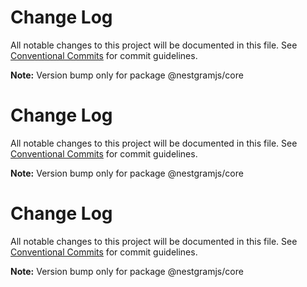 # Change Log

All notable changes to this project will be documented in this file.
See [Conventional Commits](https://conventionalcommits.org) for commit guidelines.

**Note:** Version bump only for package @nestgramjs/core

# Change Log

All notable changes to this project will be documented in this file.
See [Conventional Commits](https://conventionalcommits.org) for commit guidelines.

**Note:** Version bump only for package @nestgramjs/core

# Change Log

All notable changes to this project will be documented in this file.
See [Conventional Commits](https://conventionalcommits.org) for commit guidelines.

**Note:** Version bump only for package @nestgramjs/core
